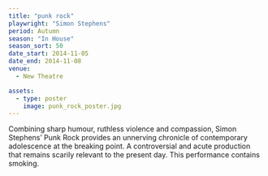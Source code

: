 ```yaml
---
title: "punk rock"
playwright: "Simon Stephens"
period: Autumn
season: "In House"
season_sort: 50
date_start: 2014-11-05
date_end: 2014-11-08
venue:
  - New Theatre

assets:
  - type: poster
    image: punk_rock_poster.jpg
---
```


Combining sharp humour, ruthless violence and compassion, Simon Stephens’ Punk Rock provides an unnerving chronicle of contemporary adolescence at the breaking point. A controversial and acute production that remains scarily relevant to the present day. This performance contains smoking.
